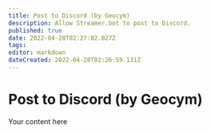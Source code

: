 ```yaml
---
title: Post to Discord (by Geocym)
description: Allow Streamer.bot to post to Discord.
published: true
date: 2022-04-28T02:27:02.027Z
tags: 
editor: markdown
dateCreated: 2022-04-28T02:26:59.131Z
---
```


# Post to Discord (by Geocym)
Your content here